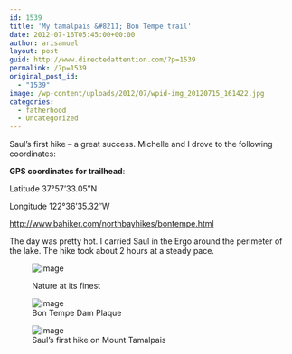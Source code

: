 ```yaml
---
id: 1539
title: 'My tamalpais &#8211; Bon Tempe trail'
date: 2012-07-16T05:45:00+00:00
author: arisamuel
layout: post
guid: http://www.directedattention.com/?p=1539
permalink: /?p=1539
original_post_id:
  - "1539"
image: /wp-content/uploads/2012/07/wpid-img_20120715_161422.jpg
categories:
  - fatherhood
  - Uncategorized
---
```

Saul&#8217;s first hike &#8211; a great success. Michelle and I drove to the following coordinates:

__GPS coordinates for trailhead__:
  
Latitude 37°57&#8217;33.05&#8243;N
  
Longitude 122°36&#8217;35.32&#8243;W

<a title="Bontempe" href="http://www.bahiker.com/northbayhikes/bontempe.html" target="_blank">http://www.bahiker.com/northbayhikes/bontempe.html</a>

The day was pretty hot. I carried Saul in the Ergo around the perimeter of the lake. The hike took about 2 hours at a steady pace.<figure style="width: 500px" class="wp-caption alignnone">

<img style="display:block;margin-right:auto;margin-left:auto;" title="The view from Bon Tempe lake" src="https://i2.wp.com/www.samuelakerstein.com/wp-content/uploads/2012/07/wpid-img_20120715_161422.jpg?resize=500%2C375" alt="image" data-recalc-dims="1" /><figcaption class="wp-caption-text">Nature at its finest</figcaption></figure> <figure style="width: 500px" class="wp-caption alignnone"><img style="display:block;margin-right:auto;margin-left:auto;" title="Bon Tempe Dam Plaque" src="https://i1.wp.com/www.samuelakerstein.com/wp-content/uploads/2012/07/wpid-img_20120715_162355.jpg?resize=500%2C375" alt="image" data-recalc-dims="1" /><figcaption class="wp-caption-text">Bon Tempe Dam Plaque</figcaption></figure> <figure style="width: 375px" class="wp-caption alignnone"><img style="display:block;margin-right:auto;margin-left:auto;" title="Ari with Saul" src="https://i1.wp.com/www.samuelakerstein.com/wp-content/uploads/2012/07/wpid-img_20120715_150751.jpg?resize=375%2C500" alt="image" data-recalc-dims="1" /><figcaption class="wp-caption-text">Saul&#8217;s first hike on Mount Tamalpais</figcaption></figure>